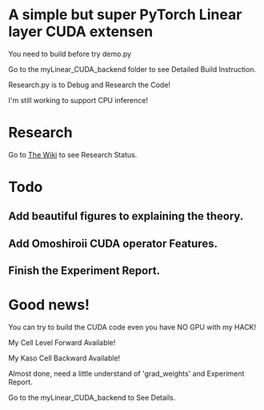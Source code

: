 # A simple but super PyTorch Linear layer CUDA extensen

You need to build before try demo.py

Go to the myLinear\_CUDA\_backend folder to see Detailed Build Instruction.

Research.py is to Debug and Research the Code! 

I'm still working to support CPU inference!

# Research

Go to [The Wiki](https://github.com/UEFI-code/MSRA_thePracticeSpaceProject_PyTorchCUDA/wiki) to see Research Status.

# Todo

## Add beautiful figures to explaining the theory.
## Add Omoshiroii CUDA operator Features.
## Finish the Experiment Report.

# Good news!

You can try to build the CUDA code even you have NO GPU with my HACK!

My Cell Level Forward Available!

My Kaso Cell Backward Available!

Almost done, need a little understand of 'grad\_weights' and Experiment Report.

Go to the myLinear\_CUDA\_backend to See Details.

